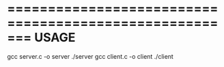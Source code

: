 =======================================================
                          USAGE
=======================================================
gcc server.c -o server
./server
gcc client.c -o client
./client
